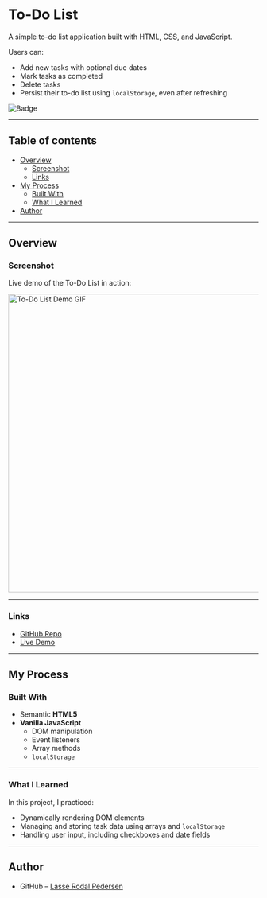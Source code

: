 # To-Do List

A simple to-do list application built with HTML, CSS, and JavaScript.

Users can:
- Add new tasks with optional due dates
- Mark tasks as completed
- Delete tasks
- Persist their to-do list using `localStorage`, even after refreshing

![Badge](https://img.shields.io/badge/made%20with-💚%20vanilla%20JS-brightgreen)

---

## Table of contents

- [Overview](#overview)
  - [Screenshot](#screenshot)
  - [Links](#links)
- [My Process](#my-process)
  - [Built With](#built-with)
  - [What I Learned](#what-i-learned)
- [Author](#author)

---

## Overview

### Screenshot

Live demo of the To-Do List in action:

<img src="./media/todo_demo.gif" alt="To-Do List Demo GIF" width="600"/>

---

### Links

- [GitHub Repo](https://github.com/Lasse-Rodal/To-Do-List)
- [Live Demo](https://lasse-rodal.github.io/To-Do-List/)

---

## My Process

### Built With

- Semantic **HTML5**
- **Vanilla JavaScript**
  - DOM manipulation
  - Event listeners
  - Array methods
  - `localStorage`

---

### What I Learned

In this project, I practiced:

- Dynamically rendering DOM elements
- Managing and storing task data using arrays and `localStorage`
- Handling user input, including checkboxes and date fields

---

## Author

- GitHub – [Lasse Rodal Pedersen](https://github.com/Lasse-Rodal)
